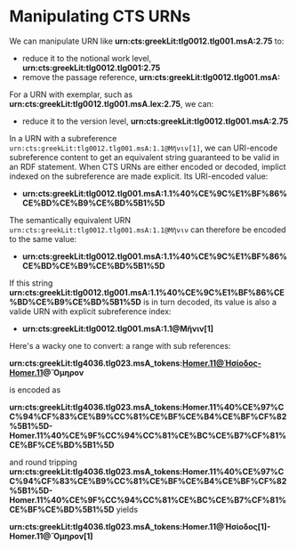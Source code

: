 

# Manipulating CTS URNs #

We can manipulate URN like <strong concordion:set="#point">urn:cts:greekLit:tlg0012.tlg001.msA:2.75</strong> to:

- reduce it to the notional work level,   <strong concordion:assertEquals="reduceToWork(#point)">urn:cts:greekLit:tlg0012.tlg001:2.75</strong>
- remove the passage reference, <strong concordion:assertEquals="urnWithoutPassage(#point)">urn:cts:greekLit:tlg0012.tlg001.msA:</strong>


For a URN with exemplar, such as  <strong concordion:set="#exemplar">urn:cts:greekLit:tlg0012.tlg001.msA.lex:2.75</strong>, we can:

- reduce it to the version level,   <strong concordion:assertEquals="reduceToVersion(#exemplar)">urn:cts:greekLit:tlg0012.tlg001.msA:2.75</strong>

In a URN with a subreference <code concordion:set="#sub">urn:cts:greekLit:tlg0012.tlg001.msA:1.1@Μῆνιν[1]</code>, we can URI-encode subreference content to get an equivalent string guaranteed to be valid in an RDF statement.   When CTS URNs are either encoded or decoded, implict indexed on the subreference are made explicit.  Its URI-encoded value:  

- <strong  concordion:assertEquals="encoded(#sub)">urn:cts:greekLit:tlg0012.tlg001.msA:1.1%40%CE%9C%E1%BF%86%CE%BD%CE%B9%CE%BD%5B1%5D</strong>


The semantically equivalent URN
<code concordion:set="#implied">urn:cts:greekLit:tlg0012.tlg001.msA:1.1@Μῆνιν</code> can therefore be encoded to the same value:

-  <strong  concordion:assertEquals="encoded(#implied)">urn:cts:greekLit:tlg0012.tlg001.msA:1.1%40%CE%9C%E1%BF%86%CE%BD%CE%B9%CE%BD%5B1%5D</strong>

If this string <strong concordion:set="#encoded">urn:cts:greekLit:tlg0012.tlg001.msA:1.1%40%CE%9C%E1%BF%86%CE%BD%CE%B9%CE%BD%5B1%5D</strong> is in turn decoded, its value is also a valide URN with explicit subreference index:

-  <strong concordion:assertEquals="decode(#encoded)">urn:cts:greekLit:tlg0012.tlg001.msA:1.1@Μῆνιν[1]</strong>




Here's a wacky one to convert: a range with sub references:

<strong concordion:set="#rangesub">urn:cts:greekLit:tlg4036.tlg023.msA_tokens:Homer.11@Ἡσίοδος-Homer.11@Ὅμηρον</strong> 

is encoded as

<strong concordion:assertEquals="encoded(#rangesub)">urn:cts:greekLit:tlg4036.tlg023.msA_tokens:Homer.11%40%CE%97%CC%94%CF%83%CE%B9%CC%81%CE%BF%CE%B4%CE%BF%CF%82%5B1%5D-Homer.11%40%CE%9F%CC%94%CC%81%CE%BC%CE%B7%CF%81%CE%BF%CE%BD%5B1%5D</strong>

and round tripping <strong concordion:set="#rangenc">urn:cts:greekLit:tlg4036.tlg023.msA_tokens:Homer.11%40%CE%97%CC%94%CF%83%CE%B9%CC%81%CE%BF%CE%B4%CE%BF%CF%82%5B1%5D-Homer.11%40%CE%9F%CC%94%CC%81%CE%BC%CE%B7%CF%81%CE%BF%CE%BD%5B1%5D</strong> yields 

<strong concordion:assertEquals="decode(#rangenc)">urn:cts:greekLit:tlg4036.tlg023.msA_tokens:Homer.11@Ἡσίοδος[1]-Homer.11@Ὅμηρον[1]</strong>

